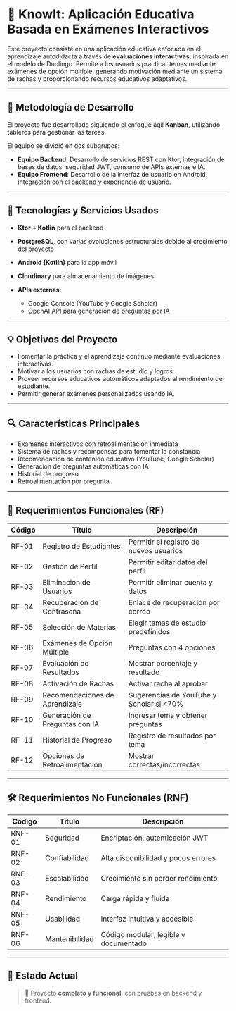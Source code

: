 # 📃 KnowIt: Aplicación Educativa Basada en Exámenes Interactivos

Este proyecto consiste en una aplicación educativa enfocada en el aprendizaje autodidacta a través de **evaluaciones interactivas**, inspirada en el modelo de Duolingo. Permite a los usuarios practicar temas mediante exámenes de opción múltiple, generando motivación mediante un sistema de rachas y proporcionando recursos educativos adaptativos.

---

## 🔹 Metodología de Desarrollo

El proyecto fue desarrollado siguiendo el enfoque ágil **Kanban**, utilizando tableros para gestionar las tareas.

El equipo se dividió en dos subgrupos:

* **Equipo Backend**: Desarrollo de servicios REST con Ktor, integración de bases de datos, seguridad JWT, consumo de APIs externas e IA.
* **Equipo Frontend**: Desarrollo de la interfaz de usuario en Android, integración con el backend y experiencia de usuario.

---

## 🚀 Tecnologías y Servicios Usados

* **Ktor + Kotlin** para el backend
* **PostgreSQL**, con varias evoluciones estructurales debido al crecimiento del proyecto
* **Android (Kotlin)** para la app móvil
* **Cloudinary** para almacenamiento de imágenes
* **APIs externas**:

  * Google Console (YouTube y Google Scholar)
  * OpenAI API para generación de preguntas por IA

---

## 💡 Objetivos del Proyecto

* Fomentar la práctica y el aprendizaje continuo mediante evaluaciones interactivas.
* Motivar a los usuarios con rachas de estudio y logros.
* Proveer recursos educativos automáticos adaptados al rendimiento del estudiante.
* Permitir generar exámenes personalizados usando IA.

---

## 🔍 Características Principales

* Exámenes interactivos con retroalimentación inmediata
* Sistema de rachas y recompensas para fomentar la constancia
* Recomendación de contenido educativo (YouTube, Google Scholar)
* Generación de preguntas automáticas con IA
* Historial de progreso
* Retroalimentación por pregunta

---

## 💼 Requerimientos Funcionales (RF)

| Código | Título                         | Descripción                              |
| ------ | ------------------------------ | ---------------------------------------- |
| RF-01  | Registro de Estudiantes        | Permitir el registro de nuevos usuarios  |
| RF-02  | Gestión de Perfil              | Permitir editar datos del perfil         |
| RF-03  | Eliminación de Usuarios        | Permitir eliminar cuenta y datos         |
| RF-04  | Recuperación de Contraseña     | Enlace de recuperación por correo        |
| RF-05  | Selección de Materias          | Elegir temas de estudio predefinidos     |
| RF-06  | Exámenes de Opcion Múltiple    | Preguntas con 4 opciones                 |
| RF-07  | Evaluación de Resultados       | Mostrar porcentaje y resultado           |
| RF-08  | Activación de Rachas           | Activar racha al aprobar                 |
| RF-09  | Recomendaciones de Aprendizaje | Sugerencias de YouTube y Scholar si <70% |
| RF-10  | Generación de Preguntas con IA | Ingresar tema y obtener preguntas        |
| RF-11  | Historial de Progreso          | Registro de resultados por tema          |
| RF-12  | Opciones de Retroalimentación  | Mostrar correctas/incorrectas            |

---

## 🛠️ Requerimientos No Funcionales (RNF)

| Código | Título         | Descripción                           |
| ------ | -------------- | ------------------------------------- |
| RNF-01 | Seguridad      | Encriptación, autenticación JWT       |
| RNF-02 | Confiabilidad  | Alta disponibilidad y pocos errores   |
| RNF-03 | Escalabilidad  | Crecimiento sin perder rendimiento    |
| RNF-04 | Rendimiento    | Carga rápida y fluida                 |
| RNF-05 | Usabilidad     | Interfaz intuitiva y accesible        |
| RNF-06 | Mantenibilidad | Código modular, legible y documentado |

---

## 🔹 Estado Actual

> 🚀 Proyecto **completo y funcional**, con pruebas en backend y frontend.

